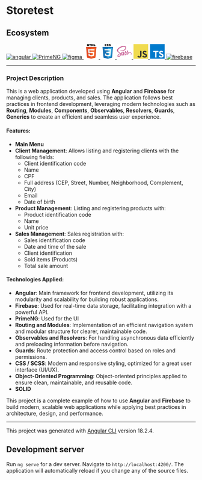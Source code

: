 # Storetest

## Ecosystem
<a href="https://angular.io" target="_blank" rel="noreferrer">
  <img src="https://angular.io/assets/images/logos/angular/angular.svg" alt="angular" width="45" height="45"/>
</a>
<a href="https://primefaces.org/primeng/#/setup" target="_blank" rel="noreferrer">
  <img src="https://i0.wp.com/www.primefaces.org/wp-content/uploads/2021/10/primeng-logo.png?fit=280%2C300&ssl=1" alt="PrimeNG" width="40" height="40"/>
</a>
<a href="https://www.figma.com/" target="_blank" rel="noreferrer">
  <img src="https://www.vectorlogo.zone/logos/figma/figma-icon.svg" alt="figma" width="40" height="40"/>
</a>
<a href="https://www.w3.org/html/" target="_blank" rel="noreferrer">
  <img src="https://raw.githubusercontent.com/devicons/devicon/master/icons/html5/html5-original-wordmark.svg" alt="html5" width="40" height="40"/>
</a>
<a href="https://www.w3schools.com/css/" target="_blank" rel="noreferrer"> 
  <img src="https://raw.githubusercontent.com/devicons/devicon/master/icons/css3/css3-original-wordmark.svg" alt="css3" width="40" height="40"/>
</a>
<a href="https://sass-lang.com" target="_blank" rel="noreferrer"> 
  <img src="https://raw.githubusercontent.com/devicons/devicon/master/icons/sass/sass-original.svg" alt="sass" width="40" height="40"/>
</a>
<a href="https://developer.mozilla.org/en-US/docs/Web/JavaScript" target="_blank" rel="noreferrer">
  <img src="https://raw.githubusercontent.com/devicons/devicon/master/icons/javascript/javascript-original.svg" alt="javascript" width="40" height="40"/>
</a> 
<a href="https://www.typescriptlang.org/" target="_blank" rel="noreferrer">
  <img src="https://raw.githubusercontent.com/devicons/devicon/master/icons/typescript/typescript-original.svg" alt="typescript" width="40" height="40"/>
</a>
<a href="https://(https://firebase.google.com/)" target="_blank" rel="noreferrer">
  <img src="https://www.gstatic.com/devrel-devsite/prod/va0674a8db96513470826a6ecbe1af5bc068cadff9b5aed0477a70013be17d6e8/firebase/images/lockup.svg"  alt="firebase" width="116" height="32" />
</a>

---

### Project Description

This is a web application developed using **Angular** and **Firebase** for managing clients, products, and sales. The application follows best practices in frontend development, leveraging modern technologies such as **Routing**, **Modules**, **Components**, **Observables**, **Resolvers**, **Guards**, **Generics**  to create an efficient and seamless user experience.

#### Features:
- **Main Menu**
- **Client Management**: Allows listing and registering clients with the following fields:
  - Client identification code
  - Name
  - CPF
  - Full address (CEP, Street, Number, Neighborhood, Complement, City)
  - Email
  - Date of birth
- **Product Management**: Listing and registering products with:
  - Product identification code
  - Name
  - Unit price
- **Sales Management**: Sales registration with:
  - Sales identification code
  - Date and time of the sale
  - Client identification
  - Sold items (Products)
  - Total sale amount

#### Technologies Applied:
- **Angular**: Main framework for frontend development, utilizing its modularity and scalability for building robust applications.
- **Firebase**: Used for real-time data storage, facilitating integration with a powerful API.
- **PrimeNG**: Used for the UI
- **Routing and Modules**: Implementation of an efficient navigation system and modular structure for clearer, maintainable code.
- **Observables and Resolvers**: For handling asynchronous data efficiently and preloading information before navigation.
- **Guards**: Route protection and access control based on roles and permissions.
- **CSS / SCSS**: Modern and responsive styling, optimized for a great user interface (UI/UX).
- **Object-Oriented Programming**: Object-oriented principles applied to ensure clean, maintainable, and reusable code.
- **SOLID**

This project is a complete example of how to use **Angular** and **Firebase** to build modern, scalable web applications while applying best practices in architecture, design, and performance.

---

This project was generated with [Angular CLI](https://github.com/angular/angular-cli) version 18.2.4.

## Development server

Run `ng serve` for a dev server. Navigate to `http://localhost:4200/`. The application will automatically reload if you change any of the source files.


